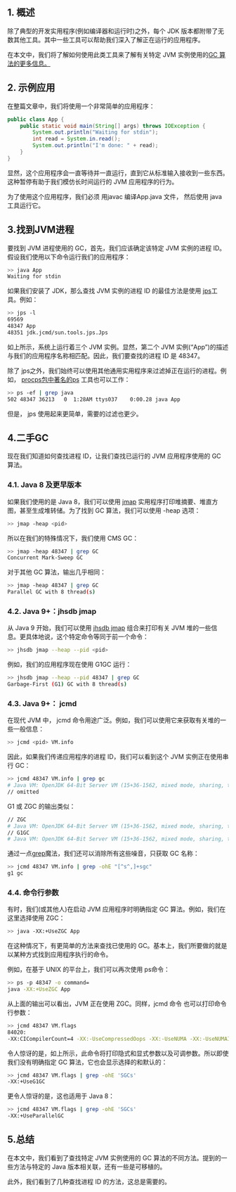 ## 1. 概述

除了典型的开发实用程序(例如编译器和运行时)之外，每个 JDK 版本都附带了无数其他工具。其中一些工具可以帮助我们深入了解正在运行的应用程序。

在本文中，我们将了解如何使用此类工具来了解有关特定 JVM 实例使用的[GC 算法的更多信息。](https://www.baeldung.com/jvm-garbage-collectors)

## 2. 示例应用

在整篇文章中，我们将使用一个非常简单的应用程序：

```java
public class App {
    public static void main(String[] args) throws IOException {
        System.out.println("Waiting for stdin");
        int read = System.in.read();
        System.out.println("I'm done: " + read);
    }
}
```

显然，这个应用程序会一直等待并一直运行，直到它从标准输入接收到一些东西。这种暂停有助于我们模仿长时间运行的 JVM 应用程序的行为。

为了使用这个应用程序，我们必须 用javac 编译App.java 文件， 然后使用 java 工具运行它。

## 3.找到JVM进程

要找到 JVM 进程使用的 GC，首先，我们应该确定该特定 JVM 实例的进程 ID。假设我们使用以下命令运行我们的应用程序：

```bash
>> java App
Waiting for stdin
```

如果我们安装了 JDK，那么查找 JVM 实例的进程 ID 的最佳方法是使用 [jps](https://docs.oracle.com/en/java/javase/11/tools/jps.html)工具。例如：

```bash
>> jps -l
69569 
48347 App
48351 jdk.jcmd/sun.tools.jps.Jps

```

如上所示，系统上运行着三个 JVM 实例。显然，第二个 JVM 实例(“App”)的描述与我们的应用程序名称相匹配。因此，我们要查找的进程 ID 是 48347。

除了 jps之外，我们始终可以使用其他通用实用程序来过滤掉正在运行的进程。例如， [procps包中著名的](https://gitlab.com/procps-ng/procps)[ps](https://www.baeldung.com/linux/ps-command) 工具也可以工作：

```bash
>> ps -ef | grep java
502 48347 36213   0  1:28AM ttys037    0:00.28 java App
```

但是， jps 使用起来更简单，需要的过滤也更少。

## 4.二手GC

现在我们知道如何查找进程 ID，让我们查找已运行的 JVM 应用程序使用的 GC 算法。

### 4.1. Java 8 及更早版本

如果我们使用的是 Java 8，我们可以使用 [jmap](https://docs.oracle.com/en/java/javase/11/tools/jmap.html) 实用程序打印堆摘要、堆直方图，甚至生成堆转储。为了找到 GC 算法，我们可以使用 -heap 选项：

```bash
>> jmap -heap <pid>
```

所以在我们的特殊情况下，我们使用 CMS GC：

```bash
>> jmap -heap 48347 | grep GC
Concurrent Mark-Sweep GC
```

对于其他 GC 算法，输出几乎相同：

```bash
>> jmap -heap 48347 | grep GC
Parallel GC with 8 thread(s)
```

### 4.2. Java 9+：jhsdb jmap

从 Java 9 开始，我们可以使用 [jhsdb jmap](https://docs.oracle.com/en/java/javase/11/tools/jps.html) 组合来打印有关 JVM 堆的一些信息。更具体地说，这个特定命令等同于前一个命令：

```bash
>> jhsdb jmap --heap --pid <pid>
```

例如，我们的应用程序现在使用 G1GC 运行：

```bash
>> jhsdb jmap --heap --pid 48347 | grep GC
Garbage-First (G1) GC with 8 thread(s)

```

### 4.3. Java 9+： jcmd

在现代 JVM 中， jcmd 命令用途广泛。例如，我们可以使用它来获取有关堆的一些一般信息：

```bash
>> jcmd <pid> VM.info
```

因此，如果我们传递应用程序的进程 ID，我们可以看到这个 JVM 实例正在使用串行 GC：

```bash
>> jcmd 48347 VM.info | grep gc
# Java VM: OpenJDK 64-Bit Server VM (15+36-1562, mixed mode, sharing, tiered, compressed oops, serial gc, bsd-amd64)
// omitted
```

G1 或 ZGC 的输出类似：

```bash
// ZGC
# Java VM: OpenJDK 64-Bit Server VM (15+36-1562, mixed mode, sharing, tiered, z gc, bsd-amd64)
// G1GC
# Java VM: OpenJDK 64-Bit Server VM (15+36-1562, mixed mode, sharing, tiered, compressed oops, g1 gc, bsd-amd64)

```

通过一点[grep](https://www.baeldung.com/linux/common-text-search)魔法，我们还可以消除所有这些噪音，只获取 GC 名称：

```bash
>> jcmd 48347 VM.info | grep -ohE "[^s^,]+sgc"
g1 gc
```

### 4.4. 命令行参数

有时，我们(或其他人)在启动 JVM 应用程序时明确指定 GC 算法。例如，我们在这里选择使用 ZGC：

```bash
>> java -XX:+UseZGC App
```

在这种情况下，有更简单的方法来查找已使用的 GC。基本上，我们所要做的就是以某种方式找到应用程序执行的命令。

例如，在基于 UNIX 的平台上，我们可以再次使用 ps命令：

```bash
>> ps -p 48347 -o command=
java -XX:+UseZGC App
```

从上面的输出可以看出，JVM 正在使用 ZGC。同样，jcmd 命令 也可以打印命令行参数：

```bash
>> jcmd 48347 VM.flags
84020:
-XX:CICompilerCount=4 -XX:-UseCompressedOops -XX:-UseNUMA -XX:-UseNUMAInterleaving -XX:+UseZGC // omitted
```

令人惊讶的是，如上所示，此命令将打印隐式和显式参数以及可调参数。所以即使我们没有明确指定 GC 算法，它也会显示选择的和默认的：

```bash
>> jcmd 48347 VM.flags | grep -ohE 'SGCs'
-XX:+UseG1GC
```

更令人惊讶的是，这也适用于 Java 8：

```bash
>> jcmd 48347 VM.flags | grep -ohE 'SGCs'
-XX:+UseParallelGC
```

## 5.总结

在本文中，我们看到了查找特定 JVM 实例使用的 GC 算法的不同方法。提到的一些方法与特定的 Java 版本相关联，还有一些是可移植的。

此外，我们看到了几种查找进程 ID 的方法，这总是需要的。